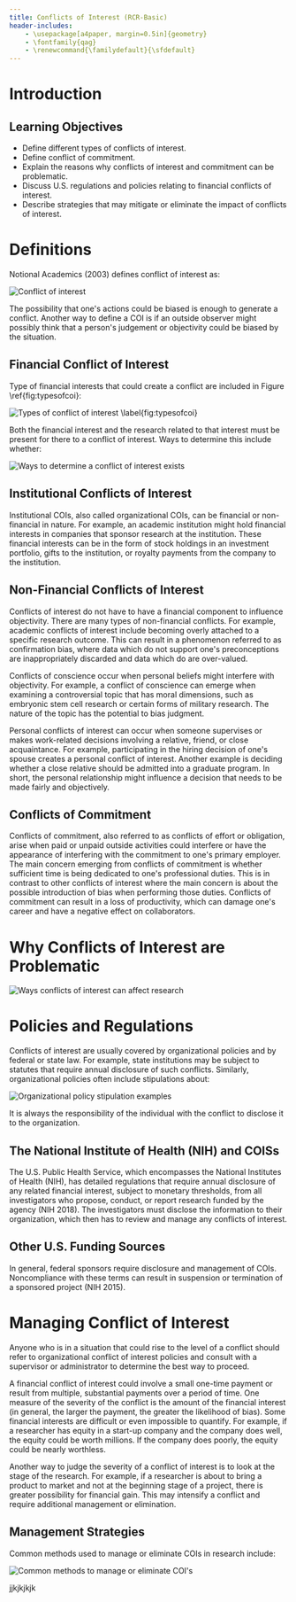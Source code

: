 ```yaml
---
title: Conflicts of Interest (RCR-Basic)
header-includes:
	- \usepackage[a4paper, margin=0.5in]{geometry}
	- \fontfamily{qag} 
	- \renewcommand{\familydefault}{\sfdefault}
---
```


# Introduction
## Learning Objectives
* Define different types of conflicts of interest.
* Define conflict of commitment.
* Explain the reasons why conflicts of interest and commitment can be problematic.
* Discuss U.S. regulations and policies relating to financial conflicts of interest.
* Describe strategies that may mitigate or eliminate the impact of conflicts of interest.

# Definitions
Notional Academics (2003) defines conflict of interest as:

![Conflict of interest](https://www.citiprogram.org/citidocuments/_001pic/2545.jpg)

The possibility that one's actions could be biased is enough to generate a conflict. Another way to define a COI is if an outside observer might possibly think that a person's judgement or objectivity could be biased by the situation. 

## Financial Conflict of Interest
Type of financial interests that could create a conflict are included in Figure \ref{fig:typesofcoi}:

![Types of conflict of interest \label{fig:typesofcoi}](https://www.citiprogram.org/citidocuments/_001pic/2546.jpg)

Both the financial interest and the research related to that interest must be present for there to a conflict of interest. Ways to determine this include whether:

![Ways to determine a conflict of interest exists](https://www.citiprogram.org/citidocuments/_001pic/2547.jpg)

## Institutional Conflicts of Interest
Institutional COIs, also called organizational COIs, can be financial or non-financial in nature. For example, an academic institution might hold financial interests in companies that sponsor research at the institution. These financial interests can be in the form of stock holdings in an investment portfolio, gifts to the institution, or royalty payments from the company to the institution.

## Non-Financial Conflicts of Interest
Conflicts of interest do not have to have a financial component to influence objectivity. There are many types of non-financial conflicts. For example, academic conflicts of interest include becoming overly attached to a specific research outcome. This can result in a phenomenon referred to as confirmation bias, where data which do not support one's preconceptions are inappropriately discarded and data which do are over-valued.

Conflicts of conscience occur when personal beliefs might interfere with objectivity. For example, a conflict of conscience can emerge when examining a controversial topic that has moral dimensions, such as embryonic stem cell research or certain forms of military research. The nature of the topic has the potential to bias judgment.

Personal conflicts of interest can occur when someone supervises or makes work-related decisions involving a relative, friend, or close acquaintance. For example, participating in the hiring decision of one's spouse creates a personal conflict of interest. Another example is deciding whether a close relative should be admitted into a graduate program. In short, the personal relationship might influence a decision that needs to be made fairly and objectively.

## Conflicts of Commitment 
Conflicts of commitment, also referred to as conflicts of effort or obligation, arise when paid or unpaid outside activities could interfere or have the appearance of interfering with the commitment to one's primary employer. The main concern emerging from conflicts of commitment is whether sufficient time is being dedicated to one's professional duties. This is in contrast to other conflicts of interest where the main concern is about the possible introduction of bias when performing those duties. Conflicts of commitment can result in a loss of productivity, which can damage one's career and have a negative effect on collaborators.

# Why Conflicts of Interest are Problematic
![Ways conflicts of interest can affect research](https://www.citiprogram.org/citidocuments/_001pic/2548.jpg)

# Policies and Regulations
Conflicts of interest are usually covered by organizational policies and by federal or state law. For example, state institutions may be subject to statutes that require annual disclosure of such conflicts. Similarly, organizational policies often include stipulations about:

![Organizational policy stipulation examples](https://www.citiprogram.org/citidocuments/_001pic/2549.jpg)

It is always the responsibility of the individual with the conflict to disclose it to the organization.

## The National Institute of Health (NIH) and COISs
The U.S. Public Health Service, which encompasses the National Institutes of Health (NIH), has detailed regulations that require annual disclosure of any related financial interest, subject to monetary thresholds, from all investigators who propose, conduct, or report research funded by the agency (NIH 2018). The investigators must disclose the information to their organization, which then has to review and manage any conflicts of interest.

## Other U.S. Funding Sources
In general, federal sponsors require disclosure and management of COIs. Noncompliance with these terms can result in suspension or termination of a sponsored project (NIH 2015).

# Managing Conflict of Interest
Anyone who is in a situation that could rise to the level of a conflict should refer to organizational conflict of interest policies and consult with a supervisor or administrator to determine the best way to proceed.

A financial conflict of interest could involve a small one-time payment or result from multiple, substantial payments over a period of time. One measure of the severity of the conflict is the amount of the financial interest (in general, the larger the payment, the greater the likelihood of bias). Some financial interests are difficult or even impossible to quantify. For example, if a researcher has equity in a start-up company and the company does well, the equity could be worth millions. If the company does poorly, the equity could be nearly worthless.

Another way to judge the severity of a conflict of interest is to look at the stage of the research. For example, if a researcher is about to bring a product to market and not at the beginning stage of a project, there is greater possibility for financial gain. This may intensify a conflict and require additional management or elimination.

## Management Strategies
Common methods used to manage or eliminate COIs in research include:

![Common methods to manage or eliminate COI's](https://www.citiprogram.org/citidocuments/_001pic/2550.jpg)

jjkjkjkjk

